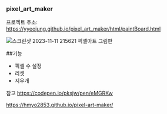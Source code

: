 ### pixel_art_maker
프로젝트 주소: https://yyeojung.github.io/pixel_art_maker/html/paintBoard.html

![스크린샷 2023-11-11 215621](https://github.com/yyeojung/pixel_art_maker/assets/144653702/5bc98cf2-5174-4165-b772-7bfc55ebe6e6)
픽셀아트 그림판

##기능
- 픽셀 수 설정
- 리셋
- 지우개


참고
https://codepen.io/pksjw/pen/eMGRKw

https://hmyo2853.github.io/pixel-art-maker/
